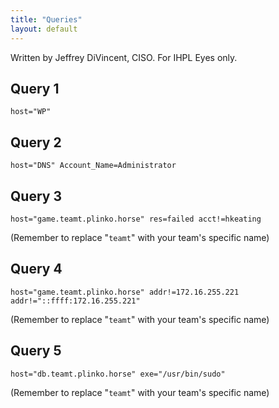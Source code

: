 ```yaml
---
title: "Queries"
layout: default
---
```


Written by Jeffrey DiVincent, CISO. For IHPL Eyes only.

##  Query 1

```splunk
host="WP"
```
## Query 2

```splunk
host="DNS" Account_Name=Administrator
```
## Query 3
```splunk
host="game.teamt.plinko.horse" res=failed acct!=hkeating
```
(Remember to replace "`teamt`" with your team's specific name)
## Query 4
```splunk
host="game.teamt.plinko.horse" addr!=172.16.255.221 addr!="::ffff:172.16.255.221"
```
(Remember to replace "`teamt`" with your team's specific name)
## Query 5
```splunk
host="db.teamt.plinko.horse" exe="/usr/bin/sudo"
```
(Remember to replace "`teamt`" with your team's specific name) 
